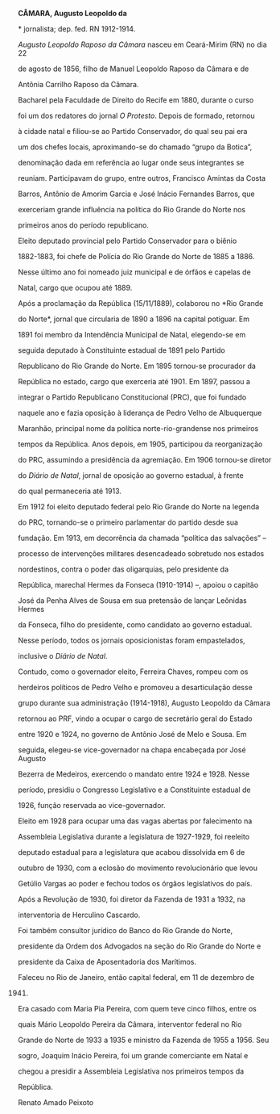 **CÂMARA, Augusto Leopoldo da**



\* jornalista; dep. fed. RN 1912-1914.



*Augusto Leopoldo Raposo da Câmara* nasceu em Ceará-Mirim (RN) no dia 22

de agosto de 1856, filho de Manuel Leopoldo Raposo da Câmara e de

Antônia Carrilho Raposo da Câmara.



Bacharel pela Faculdade de Direito do Recife em 1880, durante o curso

foi um dos redatores do jornal *O Protesto*. Depois de formado, retornou

à cidade natal e filiou-se ao Partido Conservador, do qual seu pai era

um dos chefes locais, aproximando-se do chamado “grupo da Botica”,

denominação dada em referência ao lugar onde seus integrantes se

reuniam. Participavam do grupo, entre outros, Francisco Amintas da Costa

Barros, Antônio de Amorim Garcia e José Inácio Fernandes Barros, que

exerceriam grande influência na política do Rio Grande do Norte nos

primeiros anos do período republicano.



Eleito deputado provincial pelo Partido Conservador para o biênio

1882-1883, foi chefe de Polícia do Rio Grande do Norte de 1885 a 1886.

Nesse último ano foi nomeado juiz municipal e de órfãos e capelas de

Natal, cargo que ocupou até 1889.



Após a proclamação da República (15/11/1889), colaborou no *Rio Grande

do Norte*, jornal que circularia de 1890 a 1896 na capital potiguar. Em

1891 foi membro da Intendência Municipal de Natal, elegendo-se em

seguida deputado à Constituinte estadual de 1891 pelo Partido

Republicano do Rio Grande do Norte. Em 1895 tornou-se procurador da

República no estado, cargo que exerceria até 1901. Em 1897, passou a

integrar o Partido Republicano Constitucional (PRC), que foi fundado

naquele ano e fazia oposição à liderança de Pedro Velho de Albuquerque

Maranhão, principal nome da política norte-rio-grandense nos primeiros

tempos da República. Anos depois, em 1905, participou da reorganização

do PRC, assumindo a presidência da agremiação. Em 1906 tornou-se diretor

do *Diário de Natal*, jornal de oposição ao governo estadual, à frente

do qual permaneceria até 1913.



Em 1912 foi eleito deputado federal pelo Rio Grande do Norte na legenda

do PRC, tornando-se o primeiro parlamentar do partido desde sua

fundação. Em 1913, em decorrência da chamada “política das salvações” –

processo de intervenções militares desencadeado sobretudo nos estados

nordestinos, contra o poder das oligarquias, pelo presidente da

República, marechal Hermes da Fonseca (1910-1914) –, apoiou o capitão

José da Penha Alves de Sousa em sua pretensão de lançar Leônidas Hermes

da Fonseca, filho do presidente, como candidato ao governo estadual.

Nesse período, todos os jornais oposicionistas foram empastelados,

inclusive o *Diário de Natal*.



Contudo, como o governador eleito, Ferreira Chaves, rompeu com os

herdeiros políticos de Pedro Velho e promoveu a desarticulação desse

grupo durante sua administração (1914-1918), Augusto Leopoldo da Câmara

retornou ao PRF, vindo a ocupar o cargo de secretário geral do Estado

entre 1920 e 1924, no governo de Antônio José de Melo e Sousa. Em

seguida, elegeu-se vice-governador na chapa encabeçada por José Augusto

Bezerra de Medeiros, exercendo o mandato entre 1924 e 1928. Nesse

período, presidiu o Congresso Legislativo e a Constituinte estadual de

1926, função reservada ao vice-governador.



Eleito em 1928 para ocupar uma das vagas abertas por falecimento na

Assembleia Legislativa durante a legislatura de 1927-1929, foi reeleito

deputado estadual para a legislatura que acabou dissolvida em 6 de

outubro de 1930, com a eclosão do movimento revolucionário que levou

Getúlio Vargas ao poder e fechou todos os órgãos legislativos do país.

Após a Revolução de 1930, foi diretor da Fazenda de 1931 a 1932, na

interventoria de Herculino Cascardo.



Foi também consultor jurídico do Banco do Rio Grande do Norte,

presidente da Ordem dos Advogados na seção do Rio Grande do Norte e

presidente da Caixa de Aposentadoria dos Marítimos.



Faleceu no Rio de Janeiro, então capital federal, em 11 de dezembro de

1941.



Era casado com Maria Pia Pereira, com quem teve cinco filhos, entre os

quais Mário Leopoldo Pereira da Câmara, interventor federal no Rio

Grande do Norte de 1933 a 1935 e ministro da Fazenda de 1955 a 1956. Seu

sogro, Joaquim Inácio Pereira, foi um grande comerciante em Natal e

chegou a presidir a Assembleia Legislativa nos primeiros tempos da

República.



Renato Amado Peixoto



